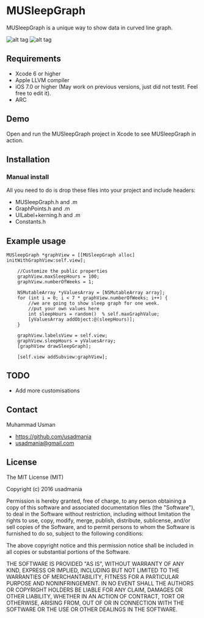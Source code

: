 # MUSleepGraph
MUSleepGraph is a unique way to show data in curved line graph. 

![alt tag](https://github.com/usadmania/MUSleepGraph/blob/master/Simulator%20Screen%20Shot%2019-Sep-2016%2C%202.19.09%20PM.png)
![alt tag](https://github.com/usadmania/MUSleepGraph/blob/master/Simulator%20Screen%20Shot%2019-Sep-2016%2C%202.17.20%20PM.png)


## Requirements
* Xcode 6 or higher
* Apple LLVM compiler
* iOS 7.0 or higher (May work on previous versions, just did not testit. Feel free to edit it).
* ARC

## Demo

Open and run the MUSleepGraph project in Xcode to see MUSleepGraph in action.

## Installation

### Manual install

All you need to do is drop these files into your project and include headers:
* MUSleepGraph.h and .m
* GraphPoints.h and .m
* UILabel+kerning.h and .m
* Constants.h

## Example usage

``` 
MUSleepGraph *graphView = [[MUSleepGraph alloc]  initWithGraphView:self.view];

	//Customize the public properties
	graphView.maxSleepHours = 100;
	graphView.numberOfWeeks = 1;

	NSMutableArray *yValuesArray = [NSMutableArray array];
	for (int i = 0; i < 7 * graphView.numberOfWeeks; i++) {
		//we are going to show sleep graph for one week.
		//put your own values here
		int sleepHours = random()  % self.maxGraphValue;
		[yValuesArray addObject:@(sleepHours)];
	}

	graphView.labelsView = self.view;
	graphView.sleepHours = yValuesArray;
	[graphView drawSleepGraph];

	[self.view addSubview:graphView];
```

## TODO

* Add more customisations

## Contact

Muhammad Usman

- https://github.com/usadmania
- usadmania@gmail.com

## License

The MIT License (MIT)

Copyright (c) 2016 usadmania

Permission is hereby granted, free of charge, to any person obtaining a copy
of this software and associated documentation files (the "Software"), to deal
in the Software without restriction, including without limitation the rights
to use, copy, modify, merge, publish, distribute, sublicense, and/or sell
copies of the Software, and to permit persons to whom the Software is
furnished to do so, subject to the following conditions:

The above copyright notice and this permission notice shall be included in all
copies or substantial portions of the Software.

THE SOFTWARE IS PROVIDED "AS IS", WITHOUT WARRANTY OF ANY KIND, EXPRESS OR
IMPLIED, INCLUDING BUT NOT LIMITED TO THE WARRANTIES OF MERCHANTABILITY,
FITNESS FOR A PARTICULAR PURPOSE AND NONINFRINGEMENT. IN NO EVENT SHALL THE
AUTHORS OR COPYRIGHT HOLDERS BE LIABLE FOR ANY CLAIM, DAMAGES OR OTHER
LIABILITY, WHETHER IN AN ACTION OF CONTRACT, TORT OR OTHERWISE, ARISING FROM,
OUT OF OR IN CONNECTION WITH THE SOFTWARE OR THE USE OR OTHER DEALINGS IN THE
SOFTWARE.
